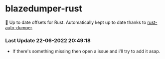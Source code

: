 # blazedumper-rust

🚀 Up to date offsets for Rust. Automatically kept up to date thanks to [rust-auto-dumper](https://github.com/Akandesh/rust-auto-dumper).


### Last Update 22-06-2022 20:49:18
- If there's something missing then open a issue and i'll try to add it asap.